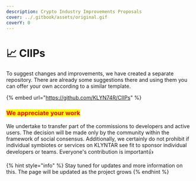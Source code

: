 ```yaml
---
description: Crypto Industry Improvements Proposals
cover: ../.gitbook/assets/original.gif
coverY: 0
---
```


# 📈 CIIPs

To suggest changes and improvements, we have created a separate repository. There are already some suggestions there and using them you can offer your own according to a similar template.

{% embed url="https://github.com/KLYN74R/CIIPs" %}

### <mark style="color:red;">**We appreciate your work**</mark>

We undertake to transfer part of the commissions to developers and active users. The decision will be made only by the community within the framework of social consensus. Additionally, we certainly do not prohibit if individual symbiotes or services on KLYNTAR see fit to sponsor individual developers or teams. Everyone's contribution is important👍

{% hint style="info" %}
Stay tuned for updates and more information on this. The page will be updated as the project grows
{% endhint %}
